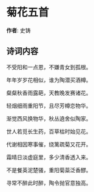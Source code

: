 # 菊花五首

**作者**: 史铸

## 诗词内容

不受阳和一点恩，不嫌青女到孤根。

年年岁岁花相似，谁为陶潜买酒樽。

粲粲秋香雨露葩，天教晚发赛诸花。

轻烟细雨重阳节，且尽芳樽恋物华。

渐觉西风换物华，秋丛遶舍似陶家。

世人若觅长生药，百草枯时始见花。

代谢相因寒事催，绕篱疏菊又花开。

霜晴日淡虚庭里，多少清香透入来。

不是餐英泥楚骚，重阳菊蘂泛香醪。

寻常不醉此时醉，陶令抛官意独高。

